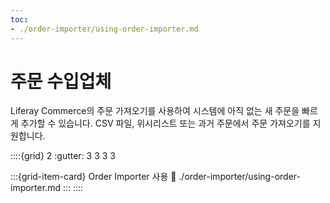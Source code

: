 ```yaml
---
toc:
- ./order-importer/using-order-importer.md
---
```

# 주문 수입업체

Liferay Commerce의 주문 가져오기를 사용하여 시스템에 아직 없는 새 주문을 빠르게 추가할 수 있습니다. CSV 파일, 위시리스트 또는 과거 주문에서 주문 가져오기를 지원합니다.

::::{grid} 2
:gutter: 3 3 3 3

:::{grid-item-card} Order Importer 사용
:link: ./order-importer/using-order-importer.md
:::
::::
